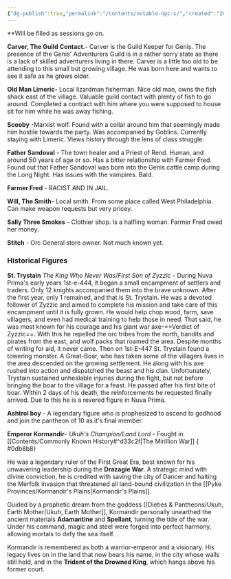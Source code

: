 ```yaml
---
{"dg-publish":true,"permalink":"/contents/notable-npc-s/","created":"2025-05-28T20:12:43.838-04:00","updated":"2025-08-25T00:17:01.689-04:00"}
---
```


**Will be filled as sessions go on.

**Carver, The Guild Contact.**- Carver is the Guild Keeper for Genis. The presence of the Genis' Adventurers Guild is in a rather sorry state as there is a lack of skilled adventurers living in there. Carver is a little too old to be attending to this small but growing village. He was born here and wants to see it safe as he grows older.

**Old Man Limeric-** Local lizardman fisherman. Nice old man, owns the fish shack east of the village. Valuable guild contact with plenty of fish to go around. Completed a contract with him where you were supposed to house sit for him while he was away fishing.

**Scooby** -Marxist wolf. Found with a collar around him that seemingly made him hostile towards the party. Was accompanied by Goblins. Currently staying with Limeric. Views history through the lens of class struggle.

**Father Sandoval** - The town healer and a Priest of Rend. Human, and around 50 years of age or so. Has a bitter relationship with Farmer Fred. Found out that Father Sandoval was born into the Genis cattle camp during the Long Night. Has issues with the vampires. Bald.

**Farmer Fred** - RACIST AND IN JAIL.

**Will, The Smith**- Local smith. From some place called West Philadelphia. Can make weapon requests but very pricey.

**Sally Three Smokes** - Clothier shop. Is a halfling woman. Farmer Fred owed her money.

**Stitch** - Orc General store owner. Not much known yet.


### Historical Figures

**St. Trystain** *The King Who Never Was/First Son of Zyzzic* - During Nuva Prima's early years 1st-e-444, it began a small encampment of settlers and traders. Only 12 knights accompanied them into the brave unknown. After the first year, only 1 remained, and that is St. Trystain. He was a devoted follower of Zyzzic and aimed to complete his mission and take care of this encampment until it is fully grown. He would help chop wood, farm, save villagers, and even had medical training to help those in need.  That said, he was most known for his courage and his giant war axe-==Verdict of Zyzzic==. With this he repelled the orc tribes from the north, bandits and pirates from the east, and wolf packs that roamed the area. Despite months of writing for aid, it never came. Then on 1st-E-447 St. Trystain found a towering monster. A Great-Boar, who has taken some of the villagers lives in the area descended on the growing settlement. He along with his axe rushed into action and dispatched the beast and his clan. Unfortunately, Trystain sustained unhealable injuries during the fight, but not before bringing the boar to the village for a feast. He passed after his first bite of boar. Within 2 days of his death, the reinforcements he requested finally arrived. Due to this he is a revered figure in Nuva Prima. 


**Ashtrol boy** -  A legendary figure who is prophesized to ascend to godhood and join the pantheon of 10 as it's final member.


**Emperor Kormandir**- *Ukuh's Champion/Land Lord* - Fought in [[Contents/Commonly Known History#^d33c2f\|The Mirillion War]]
{ #0db8b8}

He was a legendary ruler of the First Great Era, best known for his unwavering leadership during the **Drazagie War**. A strategic mind with divine conviction, he is credited with saving the city of Dancer and halting the Merfolk invasion that threatened all land-bound civilization in the [[Pyke Provinces/Kormandir's Plains\|Kormandir's Plains]].

Guided by a prophetic dream from the goddess [[Dieties & Pantheons/Ukuh, Earth Mother\|Ukuh, Earth Mother]], Kormandir personally unearthed the ancient materials **Adamantine** and **Spellant**, turning the tide of the war. Under his command, magic and steel were forged into perfect harmony, allowing mortals to defy the sea itself.

Kormandir is remembered as both a warrior-emperor and a visionary. His legacy lives on in the land that now bears his name, in the city whose walls still hold, and in the **Trident of the Drowned King**, which hangs above his former court.